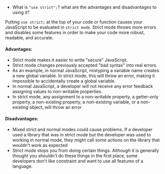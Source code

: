 * What is `"use strict";`? what are the advantages and disadvantages to using it?

Putting `use strict;` at the top of your code or function causes your JavaScript to be evaluated in `strict mode`. Strict mode throws more errors and disables some features in order to make your code more robust, readable, and accurate.

#### Advantages:
* Strict mode makes it easier to write "secure" JavaScript.
* Strict mode changes previously accepted "bad syntax" into real errors.
* As an example, in normal JavaScript, mistyping a variable name creates a new global variable. In strict mode, this will throw an error, making it impossible to accidentally create a global variable.
* In normal JavaScript, a developer will not receive any error feedback assigning values to non-writable properties.
* In strict mode, any assignment to a non-writable property, a getter-only property, a non-existing property, a non-existing variable, or a non-existing object, will throw an error

#### Disadvantages:
* Mixed strict and normal modes could cause problems. If a developer used a library that was in strict mode but the developer was used to working in normal mode, they might call some actions on the library that wouldn't work as expected
* Strict mode stops you from doing certain things. Although it is generally thought you shouldn't do these things in the first place, some developers don't like constraint and want to use all features of a language.